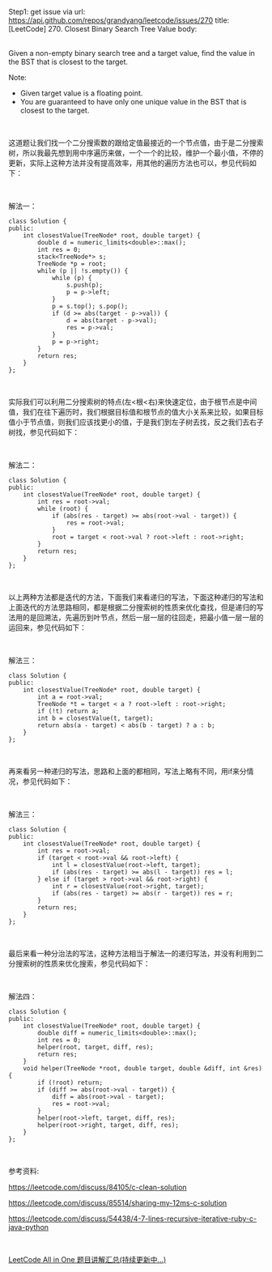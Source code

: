 Step1: get issue via url: https://api.github.com/repos/grandyang/leetcode/issues/270 
 title:[LeetCode] 270. Closest Binary Search Tree Value 
 body:  
  

Given a non-empty binary search tree and a target value, find the value in the BST that is closest to the target.

Note:

  * Given target value is a floating point.
  * You are guaranteed to have only one unique value in the BST that is closest to the target.



 

这道题让我们找一个二分搜索数的跟给定值最接近的一个节点值，由于是二分搜索树，所以我最先想到用中序遍历来做，一个一个的比较，维护一个最小值，不停的更新，实际上这种方法并没有提高效率，用其他的遍历方法也可以，参见代码如下：

 

解法一：
    
    
    class Solution {
    public:
        int closestValue(TreeNode* root, double target) {
            double d = numeric_limits<double>::max();
            int res = 0;
            stack<TreeNode*> s;
            TreeNode *p = root;
            while (p || !s.empty()) {
                while (p) {
                    s.push(p);
                    p = p->left;
                }
                p = s.top(); s.pop();
                if (d >= abs(target - p->val)) {
                    d = abs(target - p->val);
                    res = p->val;
                }
                p = p->right;
            }
            return res;
        }
    };

 

实际我们可以利用二分搜索树的特点(左<根<右)来快速定位，由于根节点是中间值，我们在往下遍历时，我们根据目标值和根节点的值大小关系来比较，如果目标值小于节点值，则我们应该找更小的值，于是我们到左子树去找，反之我们去右子树找，参见代码如下：

 

解法二：
    
    
    class Solution {
    public:
        int closestValue(TreeNode* root, double target) {
            int res = root->val;
            while (root) {
                if (abs(res - target) >= abs(root->val - target)) {
                    res = root->val;
                }
                root = target < root->val ? root->left : root->right;
            }
            return res;
        }
    };

 

以上两种方法都是迭代的方法，下面我们来看递归的写法，下面这种递归的写法和上面迭代的方法思路相同，都是根据二分搜索树的性质来优化查找，但是递归的写法用的是回溯法，先遍历到叶节点，然后一层一层的往回走，把最小值一层一层的运回来，参见代码如下：

 

解法三：
    
    
    class Solution {
    public:
        int closestValue(TreeNode* root, double target) {
            int a = root->val;
            TreeNode *t = target < a ? root->left : root->right;
            if (!t) return a;
            int b = closestValue(t, target);
            return abs(a - target) < abs(b - target) ? a : b;
        }
    };

 

再来看另一种递归的写法，思路和上面的都相同，写法上略有不同，用if来分情况，参见代码如下：

 

解法三：
    
    
    class Solution {
    public:
        int closestValue(TreeNode* root, double target) {
            int res = root->val;
            if (target < root->val && root->left) {
                int l = closestValue(root->left, target);
                if (abs(res - target) >= abs(l - target)) res = l;
            } else if (target > root->val && root->right) {
                int r = closestValue(root->right, target);
                if (abs(res - target) >= abs(r - target)) res = r;
            }
            return res;
        }
    };

 

最后来看一种分治法的写法，这种方法相当于解法一的递归写法，并没有利用到二分搜索树的性质来优化搜索，参见代码如下：

 

解法四：
    
    
    class Solution {
    public:
        int closestValue(TreeNode* root, double target) {
            double diff = numeric_limits<double>::max();
            int res = 0;
            helper(root, target, diff, res);
            return res;
        }
        void helper(TreeNode *root, double target, double &diff, int &res) {
            if (!root) return;
            if (diff >= abs(root->val - target)) {
                diff = abs(root->val - target);
                res = root->val;
            }
            helper(root->left, target, diff, res);
            helper(root->right, target, diff, res);
        }
    };

 

参考资料:

<https://leetcode.com/discuss/84105/c-clean-solution>

<https://leetcode.com/discuss/85514/sharing-my-12ms-c-solution>

<https://leetcode.com/discuss/54438/4-7-lines-recursive-iterative-ruby-c-java-python>

 

[LeetCode All in One 题目讲解汇总(持续更新中...)](http://www.cnblogs.com/grandyang/p/4606334.html)

 

 

 

